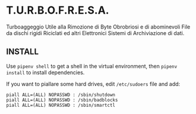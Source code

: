 # T.U.R.B.O.F.R.E.S.A.  

Turboaggeggio Utile alla Rimozione di Byte Obrobriosi e di abominevoli
File da dischi rigidi Riciclati ed altri Elettronici Sistemi di
Archiviazione di dati.

## INSTALL  

Use `pipenv shell` to get a shell in the virtual environment, then
`pipenv install` to install dependencies.

If you want to piallare some hard drives, edit `/etc/sudoers` file and add:  

`piall ALL=(ALL) NOPASSWD : /sbin/shutdown`  
`piall ALL=(ALL) NOPASSWD : /sbin/badblocks`  
`piall ALL=(ALL) NOPASSWD : /sbin/smartctl`  
